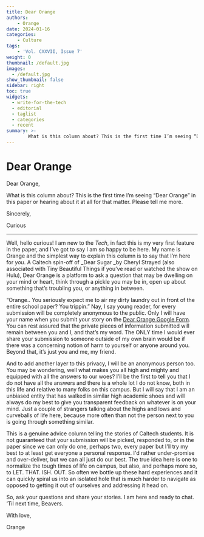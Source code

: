 ```yaml
---
title: Dear Orange
authors: 
    - Orange
date: 2024-01-16
categories:
    - Culture
tags:
    - 'Vol. CXXVII, Issue 7'
weight: 0
thumbnail: /default.jpg
images:
  - /default.jpg
show_thumbnail: false
sidebar: right
toc: true
widgets:
  - write-for-the-tech
  - editorial
  - taglist
  - categories
  - recent
summary: >-
        What is this column about? This is the first time I’m seeing “Dear Orange” in this paper or hearing about it at all for that matter. Please tell me more.
---
```



# Dear Orange

Dear Orange, 

What is this column about? This is the first time I’m seeing “Dear Orange” in this paper or hearing about it at all for that matter. Please tell me more.

Sincerely, 

Curious

 -------

Well, hello curious! I am new to the _Tech_, in fact this is my very first feature in the paper, and I’ve got to say I am so happy to be here. My name is Orange and the simplest way to explain this column is to say that I’m here for _you_. A Caltech spin-off of _Dear Sugar _by Cheryl Strayed (also associated with Tiny Beautiful Things if you’ve read or watched the show on Hulu), Dear Orange is a platform to ask a question that may be dwelling on your mind or heart, think through a pickle you may be in, open up about something that’s troubling you, or anything in between.

“Orange.. You seriously expect me to air my dirty laundry out in front of the entire school paper? You trippin.” Nay, I say young reader, for every submission will be completely anonymous to the public. Only I will have your name when you submit your story on the [Dear Orange Google Form](https://forms.gle/hd6EFNXoU9ZSfbuq5). You can rest assured that the private pieces of information submitted will remain between you and I, and that’s my word. The ONLY time I would ever share your submission to someone outside of my own brain would be if there was a concerning notion of harm to yourself or anyone around you. Beyond that, it’s just you and me, my friend.

And to add another layer to this privacy, I will be an anonymous person too. You may be wondering, well what makes you all high and mighty and equipped with all the answers to our woes? I’ll be the first to tell you that I do not have all the answers and there is a whole lot I do not know, both in this life and relative to many folks on this campus. But I will say that I am an unbiased entity that has walked in similar high academic shoes and will always do my best to give you transparent feedback on whatever is on your mind. Just a couple of strangers talking about the highs and lows and curveballs of life here, because more often than not the person next to you is going through something similar. 

This is a genuine advice column telling the stories of Caltech students. It is not guaranteed that your submission will be picked, responded to, or in the paper since we can only do one, perhaps two, every paper but I'll try my best to at least get everyone a personal response.  I'd rather under-promise and over-deliver, but we can all just do our best. The true idea here is one to normalize the tough times of life on campus, but also, and perhaps more so, to LET. THAT. ISH. OUT. So often we bottle up these hard experiences and it can quickly spiral us into an isolated hole that is much harder to navigate as opposed to getting it out of ourselves and addressing it head on. 

So, ask your questions and share your stories. I am here and ready to chat. ‘Til next time, Beavers. 

 With love, 

Orange
